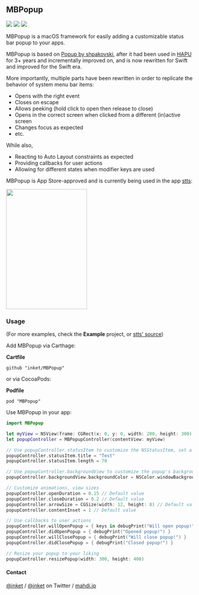 ## MBPopup
![](https://img.shields.io/badge/Swift-5.0-orange.svg) ![](https://img.shields.io/badge/Carthage-supported-brightgreen.svg) ![](https://img.shields.io/badge/CocoaPods-supported-brightgreen.svg)

MBPopup is a macOS framework for easily adding a customizable status bar popup to your apps.

MBPopup is based on [Popup by shpakovski](https://github.com/shpakovski/Popup),
after it had been used in [HAPU](https://mahdi.jp/apps/hapu) for 3+ years and incrementally improved on,
and is now rewritten for Swift and improved for the Swift era.

More importantly, multiple parts have been rewritten in order to replicate the behavior of system menu bar items:
- Opens with the right event
- Closes on escape
- Allows peeking (hold click to open then release to close)
- Opens in the correct screen when clicked from a different (in)active screen
- Changes focus as expected
- etc.

While also,
- Reacting to Auto Layout constraints as expected
- Providing callbacks for user actions
- Allowing for different states when modifier keys are used

MBPopup is App Store-approved and is currently being used in the app [stts](https://itunes.apple.com/app/stts/id1187772509?ls=1&mt=12):

<img src="https://i.imgur.com/OAK3hR0.png" width="218" height="324" />


### Usage

(For more examples, check the __Example__ project, or [stts' source](https://github.com/inket/stts))

Add MBPopup via Carthage:

__Cartfile__
```
github "inket/MBPopup"
```

or via CocoaPods:

__Podfile__
```
pod "MBPopup"
```

Use MBPopup in your app:

```swift
import MBPopup

let myView = NSView(frame: CGRect(x: 0, y: 0, width: 200, height: 300))
let popupController = MBPopupController(contentView: myView)

// Use popupController.statusItem to customize the NSStatusItem, set a title or an image
popupController.statusItem.title = "Test"
popupController.statusItem.length = 70

// Use popupController.backgroundView to customize the popup's background
popupController.backgroundView.backgroundColor = NSColor.windowBackgroundColor // Default value

// Customize animations, view sizes
popupController.openDuration = 0.15 // Default value
popupController.closeDuration = 0.2 // Default value
popupController.arrowSize = CGSize(width: 12, height: 8) // Default value
popupController.contentInset = 1 // Default value

// Use callbacks to user actions
popupController.willOpenPopup = { keys in debugPrint("Will open popup!") }
popupController.didOpenPopup = { debugPrint("Opened popup!") }
popupController.willClosePopup = { debugPrint("Will close popup!") }
popupController.didClosePopup = { debugPrint("Closed popup!") }

// Resize your popup to your liking
popupController.resizePopup(width: 300, height: 400)
```

#### Contact

[@inket](https://github.com/inket) / [@inket](https://twitter.com/inket) on Twitter / [mahdi.jp](https://mahdi.jp)
